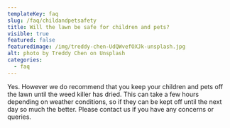 ```yaml
---
templateKey: faq
slug: /faq/childandpetsafety
title: Will the lawn be safe for children and pets?
visible: true
featured: false
featuredimage: /img/treddy-chen-UdQWvefOXJk-unsplash.jpg
alt: photo by Treddy Chen on Unsplash
categories:
  - faq
---
```


Yes. However we do recommend that you keep your children and pets off the lawn
until the weed killer has dried. This can take a few hours depending on weather
conditions, so if they can be kept off until the next day so much the better.
Please contact us if you have any concerns or queries.
